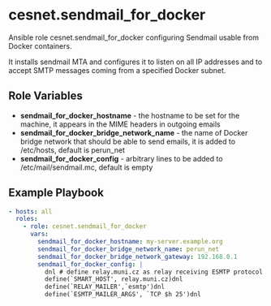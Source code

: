 # cesnet.sendmail_for_docker
Ansible role cesnet.sendmail_for_docker configuring Sendmail usable from Docker containers.

It installs sendmail MTA and configures it to listen on all IP addresses and to accept SMTP messages
coming from a specified Docker subnet.

Role Variables
--------------

- **sendmail_for_docker_hostname** - the hostname to be set for the machine, it appears in the MIME headers in outgoing emails
- **sendmail_for_docker_bridge_network_name** - the name of Docker bridge network that should be able to send emails, it is added to /etc/hosts, default is perun_net 
- **sendmail_for_docker_config** - arbitrary lines to be added to /etc/mail/sendmail.mc, default is empty

Example Playbook
----------------
```yaml
- hosts: all
  roles:
    - role: cesnet.sendmail_for_docker
      vars:
        sendmail_for_docker_hostname: my-server.example.org
        sendmail_for_docker_bridge_network_name: perun_net
        sendmail_for_docker_bridge_network_gateway: 192.168.0.1
        sendmail_for_docker_config: |
          dnl # define relay.muni.cz as relay receiving ESMTP protocol on TCP port 25 
          define(`SMART_HOST', relay.muni.cz)dnl
          define(`RELAY_MAILER',`esmtp')dnl
          define(`ESMTP_MAILER_ARGS', `TCP $h 25')dnl
```
